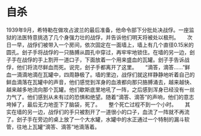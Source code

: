 # 自杀

1939年9月，希特勒在做攻占波兰的最后准备，他命令部下分批处决战俘。一座监狱的法医特意挑选了几个身强力壮的战俘，并告诉他们明天将被处以极刑。 
　 次日一早，战俘们被带入一个房间，依次固定在一面墙上，墙上有几个直径0.15米的圆孔。刽子手将战俘的一只胳膊从圆孔中穿过，再牢牢地锁住。在墙的另一边，刽子手在战俘的手上割开一道口子，下面放着一个用来盛血的瓦罐。刽子手告诉战俘，他们将流尽鲜血而死。说完，刽子手都离开了这里。 
　 “滴答，滴答……”鲜血一滴滴地滴在瓦罐中，四周静极了。墙的里边，战俘们就这样静静地听着自己的鲜血滴落在瓦罐中的声音，他们感觉到浑身的血液都向那只胳膊涌去，越来越快、越来越多地流向那个瓦罐。他们歇斯底里地吼了一阵，之后感到浑身已经没有一丝力气了。他们感到从未有过的恐惧和绝望。随着“滴答、滴答”的声响，他们的意志垮掉了，最后无力地歪下了脑袋，死了。 
　 整个死亡过程不到一个小时。 
　 其实在墙的另一边，战俘们的手只被割开了一道很小的口子，血流了一阵就不再流了。刽子手在旁边的桌上放了一个大水罐，水罐中的水正通过一个特制的漏斗软管，往地上瓦罐“滴答、滴答”地滴落着。
  